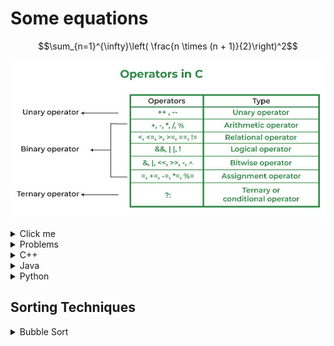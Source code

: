 # Some equations
$$\sum_{n=1}^{\infty}\left( \frac{n \times (n + 1)}{2}\right)^2$$

![Operators in C](OperatorsinC.jpg "Opertors")


<details>
  <summary>Click me</summary>
  
  ### Heading
  1. Foo
  2. Bar
     * Baz
     * Qux

  ### Some Code
  ```js
  function logSomething(something) {
    console.log('Something', something);
  }
  ```
</details>


<details> 
    <summary> Problems </summary>

- [Alice and Array](https://www.codechef.com/problems/ALCARR)
- [Split and Maximize](https://www.codechef.com/problems/SPLITMAX)
- [String Game](https://www.codechef.com/problems/ABSTRING)
- [Splitting Balls](https://www.codechef.com/problems/SPBALL)

</details>

<details> 
  <summary> C++ </summary>

  ```c++
  #include <bits/stdc++.h>
  using namespace std;
  int main() {
    vector<int> arr(5) {10, 20, 30, 40, 50};
    vector<int> prefix(5);
    int sum = 0;
    for (int i = 0; i < n; i++) {
        sum += arr[i];
        prefix[i] = sum;
    }
  }
  ```

</details>

<details> 
  <summary> Java </summary>

  ```Java
  import java.util.*;
  class Prefix {
    public static void main (String args[]) {
        Scanner sc = new Scanner(System.in);
        int arr[5] = {10, 20, 30, 40, 50};
        int sum = 0;
        int []prefix = new int[5];
        for (int i = 0; i < n; i++) {
            sum = sum + arr[i];
            prefix[i] = sum;
        }
        sc.close();
    }
  }
  ```

</details>


<details> 
  <summary> Python </summary>

  ```python 
  nums = [10, 20, 30, 40, 50]
  sum = 0
  prefix = []
  for i in range(len(nums)):
    sum += nums[i]
    prefix[i] = sum
  ```

</details>


## Sorting Techniques
<details>
  <summary> Bubble Sort </summary>
  
  ![Bubble Sort Technique](bbs.gif)

</details>
